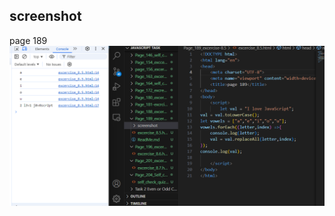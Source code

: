 ## screenshot

page 189![input/output](../Page_189_excercise-8.5/screenshot/Screenshot%202024-09-19%20234458.png)